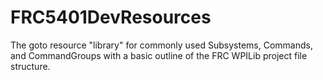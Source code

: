 # FRC5401DevResources
The goto resource "library" for commonly used Subsystems, Commands, and CommandGroups with a basic outline of the FRC WPILib project file structure. 
